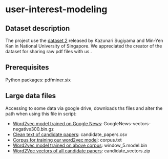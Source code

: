 # user-interest-modeling


## Dataset description
The project use the [dataset 2](https://scholarbank.nus.edu.sg/handle/10635/146027) released by Kazunari Sugiyama and Min-Yen Kan in National University of Singapore. We appreciated the creator of the dataset for sharing raw pdf files with us .


## Prerequisites

Python packages: pdfminer.six

## Large data files

Accessing to some data via google drive, downloads ths files and alter the path when using this file in script:

* [Word2vec model trained on Google News](https://drive.google.com/open?id=0B7XkCwpI5KDYNlNUTTlSS21pQmM): GoogleNews-vectors-negative300.bin.gz
* [Clean text of candidate papers](https://drive.google.com/file/d/1iVFhC7bcgls8o6PwIRTmlxXzFyI4Y4Qv/view?usp=sharing): candidate_papers.csv
* [Corpus for training our word2vec model](https://drive.google.com/file/d/12wYxounFPHThUgITpqq-ViGsWBLrpUy3/view?usp=sharing): corpus.txt
* [Word2vec model trained on above corpus](https://drive.google.com/open?id=1-47kS8UgQAIKv6sEuDUlvWwvR53L7I84): window_5.model.bin
* [Word2Vec vectors of all candidate papers](https://drive.google.com/file/d/1OurLu3fZdiXJ8flPrTH7C7R-yQ-DQF4N/view?usp=sharing): candidate_vectors.zip
